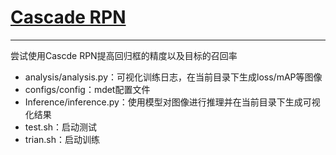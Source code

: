 # [Cascade RPN](https://arxiv.org/abs/1909.06720)

---

尝试使用Cascde RPN提高回归框的精度以及目标的召回率

- analysis/analysis.py：可视化训练日志，在当前目录下生成loss/mAP等图像
- configs/config：mdet配置文件
- Inference/inference.py：使用模型对图像进行推理并在当前目录下生成可视化结果
- test.sh：启动测试
- trian.sh：启动训练

